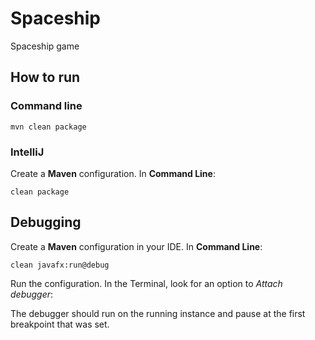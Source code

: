# Spaceship

Spaceship game

## How to run

### Command line

`mvn clean package`

### IntelliJ

Create a **Maven** configuration. In **Command Line**:

`clean package`

## Debugging

Create a **Maven** configuration in your IDE. In **Command Line**:

`clean javafx:run@debug`

Run the configuration. In the Terminal, look for an option to *Attach debugger*:

The debugger should run on the running instance and pause at the first breakpoint that was set.